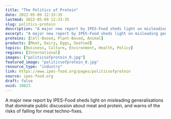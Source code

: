 ```yaml
---
title: "The Politics of Protein"
date: 2022-05-09 12:33:35
lastmod: 2022-05-09 12:33:35
slug: politics-protein
description: "A major new report by IPES-Food sheds light on misleading generalisations that dominate public discussion about meat and protein, and warns of the risks of falling for meat techno-fixes."
excerpt: "A major new report by IPES-Food sheds light on misleading generalisations that dominate public discussion about meat and protein, and warns of the risks of falling for meat techno-fixes."
proteins: [Cell-Based, Plant-Based, Animal]
products: [Meat, Dairy, Eggs, Seafood]
topics: [Business, Culture, Environment, Health, Policy]
regions: [International]
images: ["politicsofprotein_0.jpg"]
featured_image: "politicsofprotein_0.jpg"
resource_type: "industry"
link: https://www.ipes-food.org/pages/politicsofprotein
source: ipes-food.org
draft: false
uuid: 10823
---
```

A major new report by IPES-Food sheds light on misleading
generalisations that dominate public discussion about meat and protein,
and warns of the risks of falling for meat techno-fixes.

